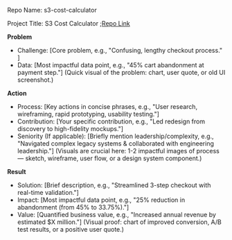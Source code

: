 Repo Name: s3-cost-calculator

Project Title: S3 Cost Calculator
;[Repo Link](https://github.com/hellochris6/s3-cost-calc)

**Problem**
- Challenge: [Core problem, e.g., "Confusing, lengthy checkout process." ]
- Data: [Most impactful data point, e.g., "45% cart abandonment at payment step."] (Quick visual of the problem: chart, user quote, or old UI screenshot.)

**Action**
- Process: [Key actions in concise phrases, e.g., "User research, wireframing, rapid prototyping, usability testing."]
- Contribution: [Your specific contribution, e.g., "Led redesign from discovery to high-fidelity mockups."]
- Seniority (If applicable): [Briefly mention leadership/complexity, e.g., "Navigated complex legacy systems & collaborated with engineering leadership."] (Visuals are crucial here: 1-2 impactful images of process — sketch, wireframe, user flow, or a design system component.)

**Result**
- Solution: [Brief description, e.g., "Streamlined 3-step checkout with real-time validation."]
- Impact: [Most impactful data point, e.g., "25% reduction in abandonment (from 45% to 33.75%)."]
- Value: [Quantified business value, e.g., "Increased annual revenue by estimated $X million."] (Visual proof: chart of improved conversion, A/B test results, or a positive user quote.)
